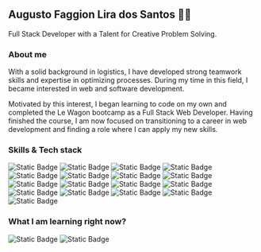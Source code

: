 ## Augusto Faggion Lira dos Santos 👨‍💻
Full Stack Developer with a Talent for Creative Problem Solving.
### About me
With a solid background in logistics, I have developed strong teamwork skills and expertise in optimizing processes. During my time in this field, I became interested in web and software development. 

Motivated by this interest, I began learning to code on my own and completed the Le Wagon bootcamp as a Full Stack Web Developer. Having finished the course, I am now focused on transitioning to a career in web development and finding a role where I can apply my new skills.

### Skills & Tech stack
![Static Badge](https://img.shields.io/badge/Ruby-%23CC342D?style=for-the-badge&logo=ruby&logoSize=amg) ![Static Badge](https://img.shields.io/badge/Ruby%20on%20Rails-%23CC342D?style=for-the-badge&logo=rubyonrails&logoSize=amg) ![Static Badge](https://img.shields.io/badge/Javascript-%23F7DF1E?style=for-the-badge&logo=javascript&logoColor=black&logoSize=amg) ![Static Badge](https://img.shields.io/badge/Stimulus%20JS-%23F7DF1E?style=for-the-badge&logo=stimulus&logoColor=black&logoSize=amg) ![Static Badge](https://img.shields.io/badge/HTML-%23E34F26?style=for-the-badge&logo=html5&logoColor=white&logoSize=amg) ![Static Badge](https://img.shields.io/badge/CSS3-%231572B6?style=for-the-badge&logo=css3&logoColor=white&logoSize=amg) ![Static Badge](https://img.shields.io/badge/Bootstrap-%237952B3?style=for-the-badge&logo=bootstrap&logoColor=white&logoSize=amg) ![Static Badge](https://img.shields.io/badge/Bulma-%2300D1B2?style=for-the-badge&logo=bulma&logoColor=white&logoSize=amg) ![Static Badge](https://img.shields.io/badge/postgresql-%234169E1?style=for-the-badge&logo=postgresql&logoColor=white&logoSize=amg) ![Static Badge](https://img.shields.io/badge/figma-%23F24E1E?style=for-the-badge&logo=figma&logoColor=white&logoSize=amg) ![Static Badge](https://img.shields.io/badge/git-%23F05032?style=for-the-badge&logo=git&logoColor=white&logoSize=amg) ![Static Badge](https://img.shields.io/badge/ChatGpt-%23412991?style=for-the-badge&logo=openai&logoColor=white&logoSize=amg) ![Static Badge](https://img.shields.io/badge/copilot-%23000000?style=for-the-badge&logo=githubcopilot&logoColor=white&logoSize=amg) ![Static Badge](https://img.shields.io/badge/VS%20Code-%23007ACC?style=for-the-badge&logo=visualstudiocode&logoColor=white&logoSize=amg)
![Static Badge](https://img.shields.io/badge/linux-%23FCC624?style=for-the-badge&logo=linux&logoColor=black&logoSize=amg) ![Static Badge](https://img.shields.io/badge/macos-%23000000?style=for-the-badge&logo=macos&logoColor=white&logoSize=amg) ![Static Badge](https://img.shields.io/badge/windows-%230078D6?style=for-the-badge&logo=windows10&logoColor=white&logoSize=amg)

### What I am learning right now?
![Static Badge](https://img.shields.io/badge/react-%2361DAFB?style=for-the-badge&logo=react&logoColor=black&logoSize=amg) ![Static Badge](https://img.shields.io/badge/sass-%23CC6699?style=for-the-badge&logo=sass&logoColor=white&logoSize=amg)



















